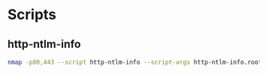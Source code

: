 # Scripts
## http-ntlm-info
```sh
nmap -p80,443 --script http-ntlm-info --script-args http-ntlm-info.root=/root/ [target]
```
